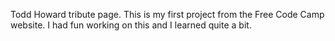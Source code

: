 Todd Howard tribute page.
This is my first project from the Free Code Camp website. I had fun working on this and I learned quite a bit.
